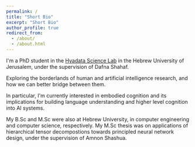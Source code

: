 ```yaml
---
permalink: /
title: "Short Bio"
excerpt: "Short Bio"
author_profile: true
redirect_from:
  - /about/
  - /about.html
---
```

I'm a PhD student in the [Hyadata Science Lab](http://www.hyadatalab.com/) in the Hebrew University of Jerusalem, under the supervision of Dafna Shahaf.

Exploring the borderlands of human and artificial intelligence research, and how we can better bridge between them.

In particular, I'm currently interested in embodied cognition and its implications for building language understanding and higher level cognition into AI systems. 

My B.Sc and M.Sc were also at Hebrew University, in computer engineering and computer science, respectively. My M.Sc thesis was on applications of hierarchical tensor decompostions towards principled neural network design, under the supervision of Amnon Shashua.
